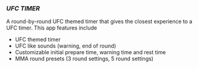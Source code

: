 ### ***UFC TIMER***
A round-by-round UFC themed timer that gives the closest experience to a UFC timer.
This app features include
* UFC themed timer
* UFC like sounds (warning, end of round)
* Customizable initial prepare time, warning time and rest time
* MMA round presets (3 round settings, 5 round settings)




